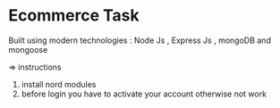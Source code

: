 # Ecommerce Task

Built using modern technologies : Node Js , Express Js , mongoDB and mongoose

=> instructions

1. install nord modules
2. before login you have to activate your account otherwise not work

